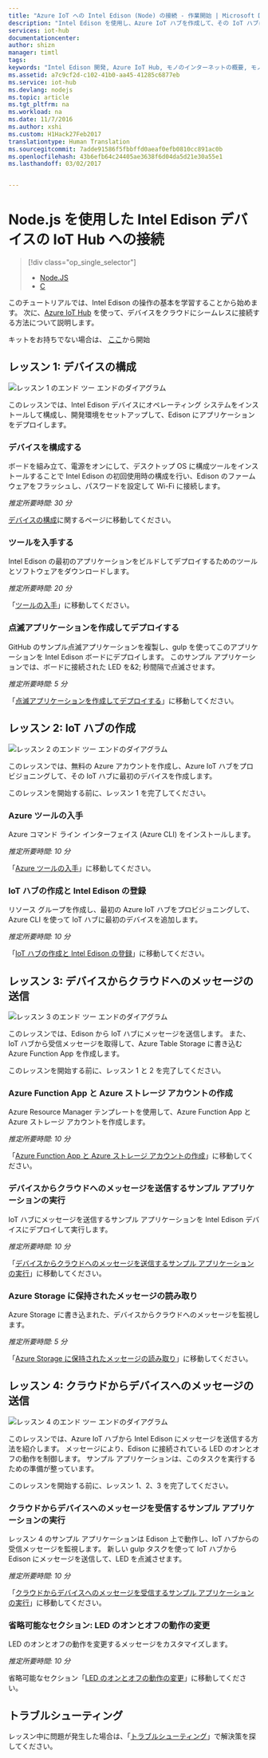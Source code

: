 ```yaml
---
title: "Azure IoT への Intel Edison (Node) の接続 - 作業開始 | Microsoft Docs"
description: "Intel Edison を使用し、Azure IoT ハブを作成して、その IoT ハブに Edison を接続します。"
services: iot-hub
documentationcenter: 
author: shizn
manager: timtl
tags: 
keywords: "Intel Edison 開発, Azure IoT Hub, モノのインターネットの概要, モノのインターネットのチュートリアル, Adafruit モノのインターネット, Intel Edison Arduino, Arduino の概要"
ms.assetid: a7c9cf2d-c102-41b0-aa45-41285c6877eb
ms.service: iot-hub
ms.devlang: nodejs
ms.topic: article
ms.tgt_pltfrm: na
ms.workload: na
ms.date: 11/7/2016
ms.author: xshi
ms.custom: H1Hack27Feb2017
translationtype: Human Translation
ms.sourcegitcommit: 7adde91586f5fbbffd0aeaf0efb0810cc891ac0b
ms.openlocfilehash: 43b6efb64c24405ae3638f6d04da5d21e30a55e1
ms.lasthandoff: 03/02/2017


---
```

# <a name="connect-your-intel-edison-device-to-your-iot-hub-using-nodejs"></a>Node.js を使用した Intel Edison デバイスの IoT Hub への接続
> [!div class="op_single_selector"]
> * [Node.JS](iot-hub-intel-edison-kit-node-get-started.md)
> * [C](iot-hub-intel-edison-kit-c-get-started.md)

このチュートリアルでは、Intel Edison の操作の基本を学習することから始めます。 次に、[Azure IoT Hub](iot-hub-what-is-iot-hub.md) を使って、デバイスをクラウドにシームレスに接続する方法について説明します。

キットをお持ちでない場合は、 [ここ](https://azure.microsoft.com/develop/iot/starter-kits)から開始

## <a name="lesson-1-configure-your-device"></a>レッスン 1: デバイスの構成
![レッスン 1 のエンド ツー エンドのダイアグラム](media/iot-hub-intel-edison-lessons/e2e-lesson1.png)

このレッスンでは、Intel Edison デバイスにオペレーティング システムをインストールして構成し、開発環境をセットアップして、Edison にアプリケーションをデプロイします。

### <a name="configure-your-device"></a>デバイスを構成する
ボードを組み立て、電源をオンにして、デスクトップ OS に構成ツールをインストールすることで Intel Edison の初回使用時の構成を行い、Edison のファームウェアをフラッシュし、パスワードを設定して Wi-Fi に接続します。  

*推定所要時間: 30 分*

[デバイスの構成][configure-your-device]に関するページに移動してください。

### <a name="get-the-tools"></a>ツールを入手する
Intel Edison の最初のアプリケーションをビルドしてデプロイするためのツールとソフトウェアをダウンロードします。

*推定所要時間: 20 分*

「[ツールの入手][get-the-tools]」に移動してください。

### <a name="create-and-deploy-the-blink-application"></a>点滅アプリケーションを作成してデプロイする
GitHub のサンプル点滅アプリケーションを複製し、gulp を使ってこのアプリケーションを Intel Edison ボードにデプロイします。 このサンプル アプリケーションでは、ボードに接続された LED を&2; 秒間隔で点滅させます。

*推定所要時間: 5 分*

「[点滅アプリケーションを作成してデプロイする][create-and-deploy-the-blink-application]」に移動してください。

## <a name="lesson-2-create-your-iot-hub"></a>レッスン 2: IoT ハブの作成
![レッスン 2 のエンド ツー エンドのダイアグラム](media/iot-hub-intel-edison-lessons/e2e-lesson2.png)

このレッスンでは、無料の Azure アカウントを作成し、Azure IoT ハブをプロビジョニングして、その IoT ハブに最初のデバイスを作成します。

このレッスンを開始する前に、レッスン 1 を完了してください。

### <a name="get-the-azure-tools"></a>Azure ツールの入手
Azure コマンド ライン インターフェイス (Azure CLI) をインストールします。

*推定所要時間: 10 分*

「[Azure ツールの入手][get-azure-tools]」に移動してください。

### <a name="create-your-iot-hub-and-register-intel-edison"></a>IoT ハブの作成と Intel Edison の登録
リソース グループを作成し、最初の Azure IoT ハブをプロビジョニングして、Azure CLI を使って IoT ハブに最初のデバイスを追加します。

*推定所要時間: 10 分*

「[IoT ハブの作成と Intel Edison の登録](iot-hub-intel-edison-kit-node-lesson2-prepare-azure-iot-hub.md)」に移動してください。

## <a name="lesson-3-send-device-to-cloud-messages"></a>レッスン 3: デバイスからクラウドへのメッセージの送信
![レッスン 3 のエンド ツー エンドのダイアグラム](media/iot-hub-intel-edison-lessons/e2e-lesson3.png)

このレッスンでは、Edison から IoT ハブにメッセージを送信します。 また、IoT ハブから受信メッセージを取得して、Azure Table Storage に書き込む Azure Function App を作成します。

このレッスンを開始する前に、レッスン 1 と 2 を完了してください。

### <a name="create-an-azure-function-app-and-azure-storage-account"></a>Azure Function App と Azure ストレージ アカウントの作成
Azure Resource Manager テンプレートを使用して、Azure Function App と Azure ストレージ アカウントを作成します。

*推定所要時間: 10 分*

「[Azure Function App と Azure ストレージ アカウントの作成][create-an-azure-function-app-and-azure-storage-account]」に移動してください。

### <a name="run-a-sample-application-to-send-device-to-cloud-messages"></a>デバイスからクラウドへのメッセージを送信するサンプル アプリケーションの実行
IoT ハブにメッセージを送信するサンプル アプリケーションを Intel Edison デバイスにデプロイして実行します。

*推定所要時間: 10 分*

「[デバイスからクラウドへのメッセージを送信するサンプル アプリケーションの実行][send-device-to-cloud-messages]」に移動してください。

### <a name="read-messages-persisted-in-azure-storage"></a>Azure Storage に保持されたメッセージの読み取り
Azure Storage に書き込まれた、デバイスからクラウドへのメッセージを監視します。

*推定所要時間: 5 分*

「[Azure Storage に保持されたメッセージの読み取り][read-messages-persisted-in-azure-storage]」に移動してください。

## <a name="lesson-4-send-cloud-to-device-messages"></a>レッスン 4: クラウドからデバイスへのメッセージの送信
![レッスン 4 のエンド ツー エンドのダイアグラム](media/iot-hub-intel-edison-lessons/e2e-lesson4.png)

このレッスンでは、Azure IoT ハブから Intel Edison にメッセージを送信する方法を紹介します。 メッセージにより、Edison に接続されている LED のオンとオフの動作を制御します。 サンプル アプリケーションは、このタスクを実行するための準備が整っています。

このレッスンを開始する前に、レッスン 1、2、3 を完了してください。

### <a name="run-the-sample-application-to-receive-cloud-to-device-messages"></a>クラウドからデバイスへのメッセージを受信するサンプル アプリケーションの実行
レッスン 4 のサンプル アプリケーションは Edison 上で動作し、IoT ハブからの受信メッセージを監視します。 新しい gulp タスクを使って IoT ハブから Edison にメッセージを送信して、LED を点滅させます。

*推定所要時間: 10 分*

「[クラウドからデバイスへのメッセージを受信するサンプル アプリケーションの実行][receive-cloud-to-device-messages]」に移動してください。

### <a name="optional-section-change-the-on-and-off-behavior-of-the-led"></a>省略可能なセクション: LED のオンとオフの動作の変更
LED のオンとオフの動作を変更するメッセージをカスタマイズします。

*推定所要時間: 10 分*

省略可能なセクション「[LED のオンとオフの動作の変更][change-the-on-and-off-behavior-of-the-led]」に移動してください。

## <a name="troubleshooting"></a>トラブルシューティング
レッスン中に問題が発生した場合は、「[トラブルシューティング][troubleshooting]」で解決策を探してください。
<!-- Images and links -->

[configure-your-device]: iot-hub-intel-edison-kit-node-lesson1-configure-your-device.md
[get-the-tools]: iot-hub-intel-edison-kit-node-lesson1-get-the-tools-win32.md
[create-and-deploy-the-blink-application]: iot-hub-intel-edison-kit-node-lesson1-deploy-blink-app.md
[get-azure-tools]: iot-hub-intel-edison-kit-node-lesson2-get-azure-tools-win32.md
[create-an-azure-function-app-and-azure-storage-account]: iot-hub-intel-edison-kit-node-lesson3-deploy-resource-manager-template.md
[send-device-to-cloud-messages]: iot-hub-intel-edison-kit-node-lesson3-run-azure-blink.md
[read-messages-persisted-in-azure-storage]: iot-hub-intel-edison-kit-node-lesson3-read-table-storage.md
[receive-cloud-to-device-messages]: iot-hub-intel-edison-kit-node-lesson4-send-cloud-to-device-messages.md
[change-the-on-and-off-behavior-of-the-led]: iot-hub-intel-edison-kit-node-lesson4-change-led-behavior.md
[troubleshooting]: iot-hub-intel-edison-kit-node-troubleshooting.md
